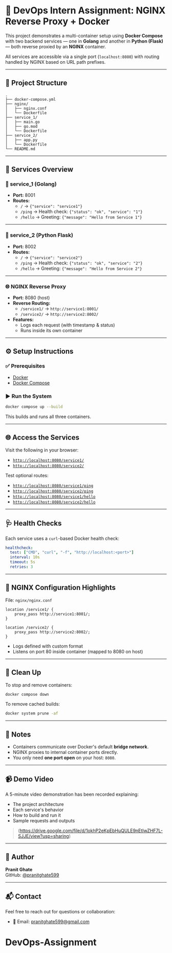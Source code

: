 
# 🧪 DevOps Intern Assignment: NGINX Reverse Proxy + Docker

This project demonstrates a multi-container setup using **Docker Compose** with two backend services — one in **Golang** and another in **Python (Flask)** — both reverse proxied by an **NGINX** container.

All services are accessible via a single port (`localhost:8080`) with routing handled by NGINX based on URL path prefixes.

---

## 📁 Project Structure

```
.
├── docker-compose.yml
├── nginx/
│   ├── nginx.conf
│   └── Dockerfile
├── service_1/
│   ├── main.go
│   ├── go.mod
│   └── Dockerfile
├── service_2/
│   ├── app.py
│   └── Dockerfile
└── README.md
```

---

## 🚀 Services Overview

### 🔧 service_1 (Golang)

- **Port:** 8001  
- **Routes:**
  - `/` → `{"service": "service1"}`
  - `/ping` → Health check: `{"status": "ok", "service": "1"}`
  - `/hello` → Greeting: `{"message": "Hello from Service 1"}`

---

### 🐍 service_2 (Python Flask)

- **Port:** 8002  
- **Routes:**
  - `/` → `{"service": "service2"}`
  - `/ping` → Health check: `{"status": "ok", "service": "2"}`
  - `/hello` → Greeting: `{"message": "Hello from Service 2"}`

---

### 🌐 NGINX Reverse Proxy

- **Port:** 8080 (host)
- **Reverse Routing:**
  - `/service1/` → `http://service1:8001/`
  - `/service2/` → `http://service2:8002/`
- **Features:**
  - Logs each request (with timestamp & status)
  - Runs inside its own container

---

## ⚙️ Setup Instructions

### ✅ Prerequisites

- [Docker](https://www.docker.com/)
- [Docker Compose](https://docs.docker.com/compose/)

### ▶️ Run the System

```bash
docker compose up --build
```

This builds and runs all three containers.

---

## 🌐 Access the Services

Visit the following in your browser:

- [`http://localhost:8080/service1/`](http://localhost:8080/service1/)
- [`http://localhost:8080/service2/`](http://localhost:8080/service2/)

Test optional routes:

- [`http://localhost:8080/service1/ping`](http://localhost:8080/service1/ping)
- [`http://localhost:8080/service2/ping`](http://localhost:8080/service2/ping)
- [`http://localhost:8080/service1/hello`](http://localhost:8080/service1/hello)
- [`http://localhost:8080/service2/hello`](http://localhost:8080/service2/hello)

---

## 🩺 Health Checks

Each service uses a `curl`-based Docker health check:

```yaml
healthcheck:
  test: ["CMD", "curl", "-f", "http://localhost:<port>"]
  interval: 10s
  timeout: 5s
  retries: 3
```

---

## 🧠 NGINX Configuration Highlights

File: `nginx/nginx.conf`

```nginx
location /service1/ {
    proxy_pass http://service1:8001/;
}

location /service2/ {
    proxy_pass http://service2:8002/;
}
```

- Logs defined with custom format
- Listens on port 80 inside container (mapped to 8080 on host)

---

## 🧼 Clean Up

To stop and remove containers:

```bash
docker compose down
```

To remove cached builds:

```bash
docker system prune -af
```

---

## 📓 Notes

- Containers communicate over Docker's default **bridge network**.
- NGINX proxies to internal container ports directly.
- You only need **one port open** on your host: `8080`.

---

## 📹 Demo Video

A 5-minute video demonstration has been recorded explaining:
- The project architecture
- Each service's behavior
- How to build and run it
- Sample requests and outputs

> (https://drive.google.com/file/d/1okhP2eKpEbHuQULE9nEtIwZHF7L-SJJE/view?usp=sharing)

---

## 👤 Author

**Pranit Ghate**   
GitHub: [@pranitghate599](https://github.com/pranitghate599)

---

## 📬 Contact

Feel free to reach out for questions or collaboration:
- 📧 Email: pranitghate599@gmail.com
# DevOps-Assignment
